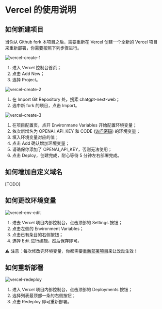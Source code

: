 # Vercel 的使用说明

## 如何新建项目
当你从 Github fork 本项目之后，需要重新在 Vercel 创建一个全新的 Vercel 项目来重新部署，你需要按照下列步骤进行。

![vercel-create-1](./images/vercel/vercel-create-1.jpg)
1. 进入 Vercel 控制台首页；
2. 点击 Add New；
3. 选择 Project。

![vercel-create-2](./images/vercel/vercel-create-2.jpg)
1. 在 Import Git Repository 处，搜索 chatgpt-next-web；
2. 选中新 fork 的项目，点击 Import。

![vercel-create-3](./images/vercel/vercel-create-3.jpg)
1. 在项目配置页，点开 Environmane Variables 开始配置环境变量；
2. 依次新增名为 OPENAI_API_KEY 和 CODE ([访问密码](https://github.com/weathery/ChatGPT/blob/357296986609c14de10bf210871d30e2f67a8784/docs/faq-cn.md#%E7%8E%AF%E5%A2%83%E5%8F%98%E9%87%8F-code-%E6%98%AF%E4%BB%80%E4%B9%88%E5%BF%85%E9%A1%BB%E8%AE%BE%E7%BD%AE%E5%90%97)) 的环境变量；
3. 填入环境变量对应的值；
4. 点击 Add 确认增加环境变量；
5. 请确保你添加了 OPENAI_API_KEY，否则无法使用；
6. 点击 Deploy，创建完成，耐心等待 5 分钟左右部署完成。

## 如何增加自定义域名
[TODO]

## 如何更改环境变量
![vercel-env-edit](./images/vercel/vercel-env-edit.jpg)
1. 进去 Vercel 项目内部控制台，点击顶部的 Settings 按钮；
2. 点击左侧的 Environment Variables；
3. 点击已有条目的右侧按钮；
4. 选择 Edit 进行编辑，然后保存即可。

⚠️️ 注意：每次修改完环境变量，你都需要[重新部署项目](#如何重新部署)来让改动生效！

## 如何重新部署
![vercel-redeploy](./images/vercel/vercel-redeploy.jpg)
1. 进入 Vercel 项目内部控制台，点击顶部的 Deployments 按钮；
2. 选择列表最顶部一条的右侧按钮；
3. 点击 Redeploy 即可重新部署。
